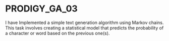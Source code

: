 # PRODIGY_GA_03

I have Implemented a simple text generation algorithm using Markov chains. This task involves creating a statistical model that predicts the probability of a character or word based on the previous one(s).

